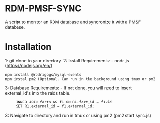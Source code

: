 # RDM-PMSF-SYNC
A script to monitor an RDM database and syncronize it with a PMSF database.

# Installation

1: git clone to your directory.
2: Install Requirements:
    - node.js (https://nodejs.org/en/)
```npm install mysql
npm install @rodrigogs/mysql-events
npm instal pm2 (Optional. Can run in the background using tmux or pm2
```

3: Database Requirements:
    - If not done, you will need to insert external_id's into the raids table.
    
```UPDATE raids AS R1
     INNER JOIN forts AS f1 ON R1.fort_id = f1.id   
     SET R1.external_id = f1.external_id; 
```
     
3: Navigate to directory and run in tmux or using pm2 (pm2 start sync.js)


      
